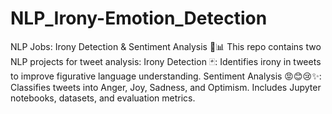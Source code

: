 # NLP_Irony-Emotion_Detection
NLP Jobs: Irony Detection &amp; Sentiment Analysis 🧠📊 This repo contains two NLP projects for tweet analysis:  Irony Detection 🃏: Identifies irony in tweets to improve figurative language understanding. Sentiment Analysis 😡😊😢✨: Classifies tweets into Anger, Joy, Sadness, and Optimism. Includes Jupyter notebooks, datasets, and evaluation metrics.
